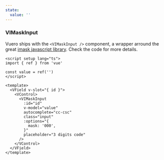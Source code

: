 ```yaml
---
state:
  value: ''
---
```


### VIMaskInput

Vuero ships with the `<VIMaskInput />` component, a wrapper arround the great
[imask javascript library](https://imask.js.org/).
Check the code for more details.

<!--code-->

```vue
<script setup lang="ts">
import { ref } from 'vue'

const value = ref('')
</script>

<template>
  <VField v-slot="{ id }">
    <VControl>
      <VIMaskInput
        :id="id"
        v-model="value"
        autocomplete="cc-csc"
        class="input"
        :options="{
          mask: '000',
        }"
        placeholder="3 digits code"
      />
    </VControl>
  </VField>
</template>
```

<!--/code-->

<!--example-->

<VField v-slot="{ id }">
  <VControl>
    <VIMaskInput
      :id="id"
      v-model="frontmatter.state.value"
      autocomplete="cc-csc"
      class="input"
      :options="{
        mask: '000',
      }"
      placeholder="3 digits code"
    />
  </VControl>
</VField>

<!--/example-->
